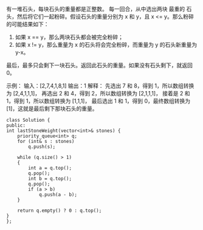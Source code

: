 有一堆石头，每块石头的重量都是正整数。
每一回合，从中选出两块 最重的 石头，然后将它们一起粉碎。假设石头的重量分别为 x 和 y，且 x <= y。那么粉碎的可能结果如下：

1. 如果 x == y，那么两块石头都会被完全粉碎；
2. 如果 x != y，那么重量为 x 的石头将会完全粉碎，而重量为 y 的石头新重量为 y-x。

最后，最多只会剩下一块石头。返回此石头的重量。如果没有石头剩下，就返回 0。

示例：
输入：[2,7,4,1,8,1]
输出：1
解释：
先选出 7 和 8，得到 1，所以数组转换为 [2,4,1,1,1]，
再选出 2 和 4，得到 2，所以数组转换为 [2,1,1,1]，
接着是 2 和 1，得到 1，所以数组转换为 [1,1,1]，
最后选出 1 和 1，得到 0，最终数组转换为 [1]，这就是最后剩下那块石头的重量。

    class Solution {
    public:
    int lastStoneWeight(vector<int>& stones) {
        priority_queue<int> q;
        for (int& s : stones) 
            q.push(s);
        
        while (q.size() > 1) 
        {
            int a = q.top();
            q.pop();
            int b = q.top();
            q.pop();
            if (a > b) 
                q.push(a - b);
        }

        return q.empty() ? 0 : q.top();
    }
    };

